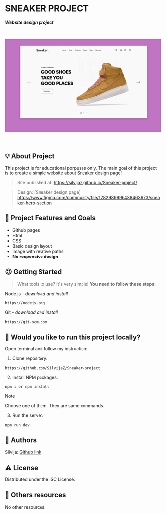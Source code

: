 # SNEAKER PROJECT

***Website  design  project***

<br>


![Sneaker-project](./img/Design.png)

<br>

## :bulb: About Project

This project is for educational porpuses only. The main goal of this project is to create a simple website about Sneaker design page!    

>Site published at: https://silvijaz.github.io/Sneaker-project/

>Design: [Sneaker design page] https://www.figma.com/community/file/1282989996438463973/sneaker-hero-section

## :dart: Project Features and Goals

- Github pages
- Html
- CSS
- Basic design layout
- Image with relative paths
- **No responsive design**


## :wink: Getting Started

> What tools to use? It's very simple! **You need to follow these steps:**

Node.js - _download and install_

```
https://nodejs.org
```

Git - _download and install_

```
https://git-scm.com
```

## :running: Would you like to run this project locally?

Open terminal and follow my instruction:


1) Clone repository:

```
https://github.com/SilvijaZ/Sneaker-project
```

2) Install NPM packages:

```
npm i or npm install 
```
> [!NOTE]
Choose one of them. They are same commands. 

3) Run the server:

```
npm run dev
```

## :wave: Authors

Silvija: [Github link](https://github.com/SilvijaZ)

## :warning: License

Distributed under the ISC License.

## :link: Others resources

No other resources.